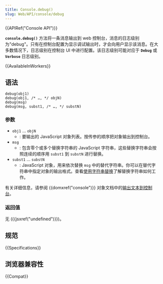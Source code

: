 ```yaml
---
title: Console.debug()
slug: Web/API/console/debug
---
```


{{APIRef("Console API")}}

**`console.debug()`** 方法将一条消息输出到 web 控制台，消息的日志级别为"debug"。只有在控制台配置为显示调试输出时，才会向用户显示该消息。在大多数情况下，日志级别在控制台 UI 中进行配置。该日志级别可能对应于 **`Debug`** 或 **`Verbose`** 日志级别。

{{AvailableInWorkers}}

## 语法

```js-nolint
debug(obj1)
debug(obj1, /* …, */ objN)
debug(msg)
debug(msg, subst1, /* …, */ substN)
```

### 参数

- `obj1` … `objN`
  - : 要输出的 JavaScript 对象列表。按传参的顺序把对象输出到控制台。
- `msg`
  - : 包含零个或多个替换字符串的 JavaScript 字符串，这些替换字符串会按照连续的顺序用 `subst1` 到 `substN` 进行替换。
- `subst1` … `substN`
  - : JavaScript 对象，用来依次替换 `msg` 中的替代字符串。你可以在替代字符串中指定对象的输出格式。查看[使用字符串替换](/zh-CN/docs/Web/API/console#使用字符串替换)了解替换字符串如何工作。

有关详细信息，请参阅 {{domxref("console")}} 对象文档中的[输出文本到控制台](/zh-CN/docs/Web/API/console#输出文本到控制台)。

### 返回值

无 ({{jsxref("undefined")}})。

## 规范

{{Specifications}}

## 浏览器兼容性

{{Compat}}
